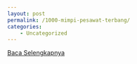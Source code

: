 ```yaml
---
layout: post
permalink: /1000-mimpi-pesawat-terbang/
categories:
    - Uncategorized
---
```


[Baca Selengkapnya](/09)